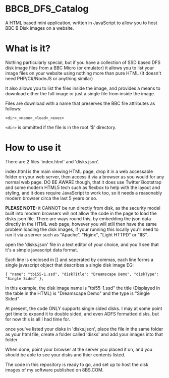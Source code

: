 # BBCB_DFS_Catalog
A HTML based mini application, written in JavaScript to allow you to host BBC B Disk images on a website.

# What is it?
Nothing particularly special, but if you have a collection of SSD based DFS disk image files from a BBC Micro (or emulator)
it allows you to list your image files on your website using nothing more than pure HTML (It doesn't need PHP/C#/NodeJS or anything similar)

It also allows you to list the files inside the image, and provides a means to download either the full image or just a
single file from inside the image.

Files are download with a name that preserves the BBC file attributes as follows:

    <dir>_<name>_<load>_<exec>

`<dir>` is ommitted if the file is in the root '$' directory.

# How to use it
There are 2 files 'index.html' and 'disks.json'.

index.html is the main viewing HTML page, drop it in a web accessable folder on your web server, then access it via a browser as you would for any normal web page.  DO BE AWARE though, that it does use Twitter Bootstrap and some modern HTML5 tech such as flexbox to help with the layout and styling, and it does require JavaScript to work too, so it needs a reasonably modern browser circa the last 5 years or so.

**PLEASE NOTE:** it CANNOT be run directly from disk, as the security model built into modern browsers will not allow the code in the page to load the disks.json file.  There are ways round this, by embedding the json data directly in the HTML web page, however you will still then have the same problem loading the disk images, if your running this locally you'll need to run it via a server such as "Apache", "Nginx", "Light HTTPD" or "IIS".

open the 'disks.json' file in a text editor of your choice, and you'll see that it's a simple javascript data format.

Each line is enclosed in [] and seperated by commas, each line forms a single javascript object that describes a single disk image EG:

    { "name": "tbi55-1.ssd", "diskTitle": "Dreamscape Demo", "diskType": "Single Sided" },

in this example, the disk image name is "tbi55-1.ssd" the title (Displayed in the table in the HTML) is "Dreamscape Demo" and the type is "Single Sided"

At present, the code ONLY supports single sided disks.  I may at some point get time to expand it to double sided, and even ADFS formatted disks, but for now this is all I had time for.

once you've listed your disks in 'disks.json', place the file in the same folder as your html file, create a folder called 'disks' and add your images into that folder.

When done, point your browser at the server you placed it on, and you should be able to see your disks and thier contents listed.

The code in this repository is ready to go, and set up to host the disk images of my software published on 8BS.COM.
